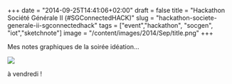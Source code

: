 +++
date = "2014-09-25T14:41:06+02:00"
draft = false
title = "Hackathon Société Générale II (#SGConnectedHACK)"
slug = "hackathon-societe-generale-ii-sgconnectedhack"
tags = ["event","hackathon", "socgen", "iot","sketchnote"]
image = "/content/images/2014/Sep/title.png"
+++

Mes notes graphiques de la soirée idéation...

![](/content/images/2014/Sep/Hackathon-sg-2-vjeantet.jpg)


à vendredi !